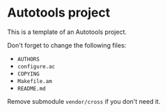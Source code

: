 Autotools project
=================

This is a template of an Autotools project.

Don't forget to change the following files:

* `AUTHORS`
* `configure.ac`
* `COPYING`
* `Makefile.am`
* `README.md`

Remove submodule `vendor/cross` if you don't need it.
